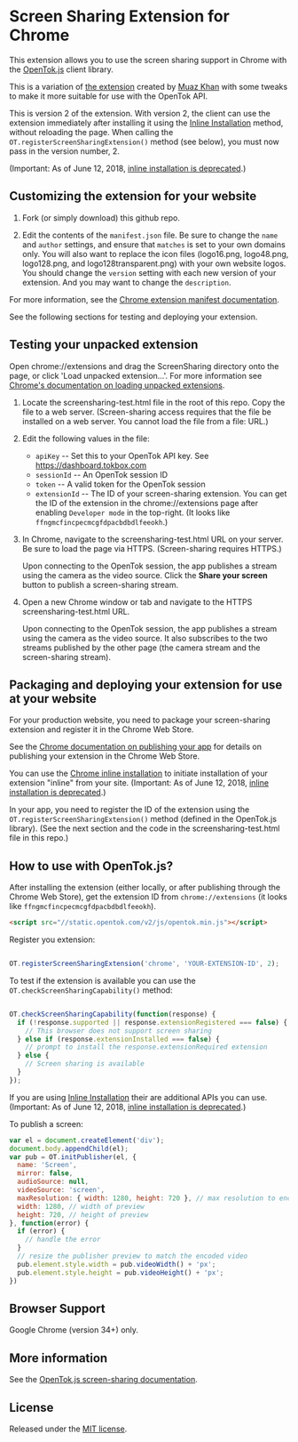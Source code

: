Screen Sharing Extension for Chrome
===================================

This extension allows you to use the screen sharing support in Chrome with the [OpenTok.js][ot] client library.

This is a variation of [the extension][mkext] created by [Muaz Khan][mkgh] with some tweaks to make it more suitable for use with the OpenTok API.

This is version 2 of the extension. With version 2, the client can use the extension immediately after installing it using the [Inline Installation][inline] method, without reloading the page. When calling the `OT.registerScreenSharingExtension()` method (see below), you must now pass in the version number, 2.

(Important: As of June 12, 2018, [inline installation is deprecated][inline-deprecated-faq].)

## Customizing the extension for your website

1. Fork (or simply download) this github repo.

2. Edit the contents of the `manifest.json` file. Be sure to change the `name` and `author`
   settings, and ensure that `matches` is set to your own domains only. You will also want to
   replace the icon files (logo16.png, logo48.png, logo128.png, and logo128transparent.png)
   with your own website logos. You should change the `version` setting with each new version
   of your extension. And you may want to change the `description`.

For more information, see the [Chrome extension manifest documentation][manifest].

See the following sections for testing and deploying your extension.

[ot]: http://tokbox.com/opentok/libraries/client/js/
[mkext]: https://github.com/muaz-khan/WebRTC-Experiment/tree/master/Chrome-Extensions/desktopCapture
[mkgh]: https://github.com/muaz-khan
[manifest]: https://developer.chrome.com/extensions/manifest

## Testing your unpacked extension

Open chrome://extensions and drag the ScreenSharing directory onto the page, or click 'Load unpacked extension...'. For more information see [Chrome's documentation on loading unpacked
extensions][load-unpacked].

[load-unpacked]: https://developer.chrome.com/extensions/getstarted#unpacked

1. Locate the screensharing-test.html file in the root of this repo. Copy the file to a
   web server. (Screen-sharing access requires that the file be installed on a web server.
   You cannot load the file from a file: URL.)

2. Edit the following values in the file:

   * `apiKey` -- Set this to your OpenTok API key. See https://dashboard.tokbox.com
   * `sessionId` -- An OpenTok session ID
   * `token` -- A valid token for the OpenTok session
   * `extensionId` -- The ID of your screen-sharing extension. You can get the ID
     of the extension in the chrome://extensions page after enabling `Developer mode` in the top-right. (It looks like
     `ffngmcfincpecmcgfdpacbdbdlfeeokh`.)

3. In Chrome, navigate to the screensharing-test.html URL on your server. Be sure to load
   the page via HTTPS. (Screen-sharing requires HTTPS.)

   Upon connecting to the OpenTok session, the app publishes a stream using the camera
   as the video source. Click the **Share your screen** button to publish a screen-sharing
   stream.

4. Open a new Chrome window or tab and navigate to the HTTPS screensharing-test.html URL.

   Upon connecting to the OpenTok session, the app publishes a stream using the camera
   as the video source. It also subscribes to the two streams published by the other page
   (the camera stream and the screen-sharing stream).

## Packaging and deploying your extension for use at your website

For your production website, you need to package your screen-sharing extension and register it
in the Chrome Web Store.

See the [Chrome documentation on publishing your app][publish] for details on publishing your extension in the Chrome Web Store.

You can use the [Chrome inline installation][inline] to initiate installation of your extension
"inline" from your site. (Important: As of June 12, 2018, [inline installation is deprecated][inline-deprecated-faq].)

In your app, you need to register the ID of the extension using the
<code>OT.registerScreenSharingExtension()</code> method (defined in the OpenTok.js library).
(See the next section and the code in the screensharing-test.html file in this repo.)

[publish]: https://developer.chrome.com/webstore/publish
[inline]: https://developer.chrome.com/webstore/inline_installation
[inline-deprecated-faq]: https://developer.chrome.com/extensions/inline_faq

## How to use with OpenTok.js?

After installing the extension (either locally, or after publishing through the Chrome Web Store), get the extension ID from `chrome://extensions` (it looks like `ffngmcfincpecmcgfdpacbdbdlfeeokh`).

```html
<script src="//static.opentok.com/v2/js/opentok.min.js"></script>
```

Register you extension:

```javascript

OT.registerScreenSharingExtension('chrome', 'YOUR-EXTENSION-ID', 2);

```

To test if the extension is available you can use the `OT.checkScreenSharingCapability()` method:

```javascript

OT.checkScreenSharingCapability(function(response) {
  if (!response.supported || response.extensionRegistered === false) {
    // This browser does not support screen sharing
  } else if (response.extensionInstalled === false) {
    // prompt to install the response.extensionRequired extension
  } else {
    // Screen sharing is available
  }
});

```

If you are using [Inline Installation][inline] their are additional APIs you can use.
(Important: As of June 12, 2018, [inline installation is deprecated][inline-deprecated-faq].)

To publish a screen:

```javascript
var el = document.createElement('div');
document.body.appendChild(el);
var pub = OT.initPublisher(el, {
  name: 'Screen',
  mirror: false,
  audioSource: null,
  videoSource: 'screen',
  maxResolution: { width: 1280, height: 720 }, // max resolution to encode screen in
  width: 1280, // width of preview
  height: 720, // height of preview
}, function(error) {
  if (error) {
    // handle the error
  }
  // resize the publisher preview to match the encoded video
  pub.element.style.width = pub.videoWidth() + 'px';
  pub.element.style.height = pub.videoHeight() + 'px';
})
```

## Browser Support

Google Chrome (version 34+) only.

## More information

See the [OpenTok.js screen-sharing documentation][ot-screensharing].

[ot-screensharing]: https://tokbox.com/opentok/tutorials/screen-sharing/js/

## License

Released under the [MIT license](http://opensource.org/licenses/MIT).
